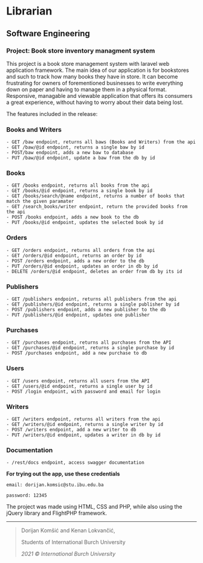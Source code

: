 # Librarian
## Software Engineering

### Project: Book store inventory managment system 

This project is a book store management system with laravel web application framework. The main idea of our application is for bookstores and such to track how many books they have in store.
It can become frustrating for owners of forementioned businesses to write everything down on paper and having to manage them in a physical format. Responsive,  managable and viewable application that offers its consumers a great experience, without having to worry about their data being lost.

The features included in the release:

### Books and Writers

    - GET /baw endpoint, returns all baws (Books and Writers) from the api 
    - GET /baw/@id endpoint, returns a single baw by id
    - POST/baw endpoint, adds a new baw to database
    - PUT /baw/@id endpoint, update a baw from the db by id

### Books

    - GET /books endpoint, returns all books from the api
    - GET /books/@id endpoint, returns a single book by id
    - GET /books/search/@name endpoint, returns a number of books that match the given paramater
    - GET /search_books/writer endpoint, return the provided books from the api
    - POST /books endpoint, adds a new book to the db
    - PUT /books/@id endpoint, updates the selected book by id

### Orders

    - GET /orders endpoint, returns all orders from the api
    - GET /orders/@id endpoint, returns an order by id
    - POST /orders endpoint, adds a new order to the db
    - PUT /orders/@id endpoint, updates an order in db by id
    - DELETE /orders/@id endpoint, deletes an order from db by its id

### Publishers

    - GET /publishers endpoint, returns all publishers from the api
    - GET /publishers/@id endpoint, returns a single publisher by id
    - POST /publishers endpoint, adds a new publisher to the db
    - PUT /publishers/@id endpoint, updates one publisher

### Purchases

    - GET /purchases endpoint, returns all purchases from the API
    - GET /purchases/@id endpoint, returns a single purchase by id
    - POST /purchases endpoint, add a new purchase to db

### Users

    - GET /users endpoint, returns all users from the API
    - GET /users/@id endpoint, returns a single user by id
    - POST /login endpoint, with password and email for login

### Writers

    - GET /writers endpoint, returns all writers from the api
    - GET /writers/@id endpoint, returns a single writer by id
    - POST /writers endpoint, add a new writer to db
    - PUT /writers/@id endpoint, updates a writer in db by id

### Documentation

    - /rest/docs endpoint, access swagger documentation


**For trying out the app, use these credentials**

    email: dorijan.komsic@stu.ibu.edu.ba

    password: 12345

The project was made using HTML, CSS and PHP, while also using the jQuery library and FlightPHP framework.

---
> Dorijan Komšić and Kenan Lokvančić,
> 
> Students of International Burch University
> 
> *2021 © International Burch University*